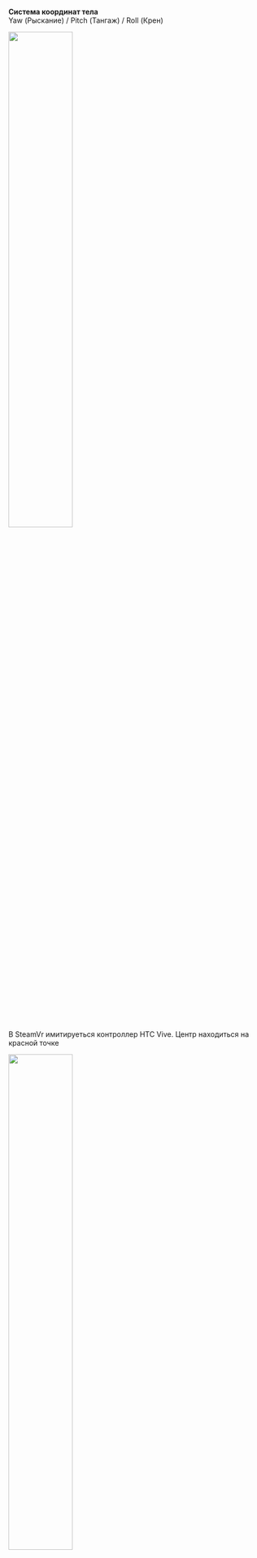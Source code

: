 <b>Система координат тела</b></br>
Yaw (Рыскание) / Pitch (Тангаж) / Roll (Крен) </br>

<img src="https://user-images.githubusercontent.com/75369161/224246695-a72c77cf-0300-4b00-89de-0193e5d884ba.png" width=50% height=50%><br/>

В SteamVr имитируеться контроллер HTC Vive. Центр находиться на красной точке </br>

<img src="https://user-images.githubusercontent.com/75369161/224247708-74a7f606-adf0-4c7c-a81d-e623157d3642.jpg" width=50% height=50%><br/>


